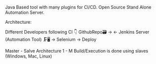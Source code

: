 Java Based tool with many plugins for CI/CD.
Open Source Stand Alone Automation Server.

Architecture:

Different Developers following CI
👇
GithubRepo🗃️ -> <- Jenkins Server (Automation Tool) 🗜️🖥️ -> Selenium -> Deploy

Master - Salve Architecture
1 - M
Build/Execution is done using slaves (Windows, Mac, Linux)
